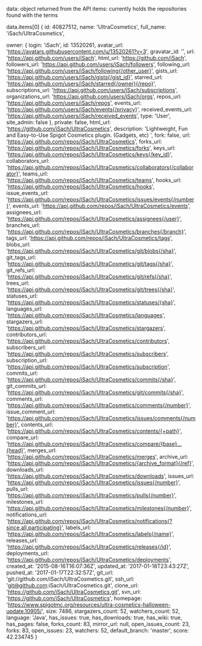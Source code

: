 data: object returned from the API
items: currently holds the repositories found with the terms


data.items[0]
{ id: 40827512,
  name: 'UltraCosmetics',
  full_name: 'iSach/UltraCosmetics',
  
  owner: 
   { login: 'iSach',
     id: 13520261,
     avatar_url: 'https://avatars.githubusercontent.com/u/13520261?v=3',
     gravatar_id: '',
     url: 'https://api.github.com/users/iSach',
     html_url: 'https://github.com/iSach',
     followers_url: 'https://api.github.com/users/iSach/followers',
     following_url: 'https://api.github.com/users/iSach/following{/other_user}',
     gists_url: 'https://api.github.com/users/iSach/gists{/gist_id}',
     starred_url: 'https://api.github.com/users/iSach/starred{/owner}{/repo}',
     subscriptions_url: 'https://api.github.com/users/iSach/subscriptions',
     organizations_url: 'https://api.github.com/users/iSach/orgs',
     repos_url: 'https://api.github.com/users/iSach/repos',
     events_url: 'https://api.github.com/users/iSach/events{/privacy}',
     received_events_url: 'https://api.github.com/users/iSach/received_events',
     type: 'User',
     site_admin: false },
  private: false,
  html_url: 'https://github.com/iSach/UltraCosmetics',
  description: 'Lightweight, Fun and Easy-to-Use Spigot Cosmetics plugin. (Gadgets, etc) ',
  fork: false,
  url: 'https://api.github.com/repos/iSach/UltraCosmetics',
  forks_url: 'https://api.github.com/repos/iSach/UltraCosmetics/forks',
  keys_url: 'https://api.github.com/repos/iSach/UltraCosmetics/keys{/key_id}',
  collaborators_url: 'https://api.github.com/repos/iSach/UltraCosmetics/collaborators{/collaborator}',
  teams_url: 'https://api.github.com/repos/iSach/UltraCosmetics/teams',
  hooks_url: 'https://api.github.com/repos/iSach/UltraCosmetics/hooks',
  issue_events_url: 'https://api.github.com/repos/iSach/UltraCosmetics/issues/events{/number}',
  events_url: 'https://api.github.com/repos/iSach/UltraCosmetics/events',
  assignees_url: 'https://api.github.com/repos/iSach/UltraCosmetics/assignees{/user}',
  branches_url: 'https://api.github.com/repos/iSach/UltraCosmetics/branches{/branch}',
  tags_url: 'https://api.github.com/repos/iSach/UltraCosmetics/tags',
  blobs_url: 'https://api.github.com/repos/iSach/UltraCosmetics/git/blobs{/sha}',
  git_tags_url: 'https://api.github.com/repos/iSach/UltraCosmetics/git/tags{/sha}',
  git_refs_url: 'https://api.github.com/repos/iSach/UltraCosmetics/git/refs{/sha}',
  trees_url: 'https://api.github.com/repos/iSach/UltraCosmetics/git/trees{/sha}',
  statuses_url: 'https://api.github.com/repos/iSach/UltraCosmetics/statuses/{sha}',
  languages_url: 'https://api.github.com/repos/iSach/UltraCosmetics/languages',
  stargazers_url: 'https://api.github.com/repos/iSach/UltraCosmetics/stargazers',
  contributors_url: 'https://api.github.com/repos/iSach/UltraCosmetics/contributors',
  subscribers_url: 'https://api.github.com/repos/iSach/UltraCosmetics/subscribers',
  subscription_url: 'https://api.github.com/repos/iSach/UltraCosmetics/subscription',
  commits_url: 'https://api.github.com/repos/iSach/UltraCosmetics/commits{/sha}',
  git_commits_url: 'https://api.github.com/repos/iSach/UltraCosmetics/git/commits{/sha}',
  comments_url: 'https://api.github.com/repos/iSach/UltraCosmetics/comments{/number}',
  issue_comment_url: 'https://api.github.com/repos/iSach/UltraCosmetics/issues/comments{/number}',
  contents_url: 'https://api.github.com/repos/iSach/UltraCosmetics/contents/{+path}',
  compare_url: 'https://api.github.com/repos/iSach/UltraCosmetics/compare/{base}...{head}',
  merges_url: 'https://api.github.com/repos/iSach/UltraCosmetics/merges',
  archive_url: 'https://api.github.com/repos/iSach/UltraCosmetics/{archive_format}{/ref}',
  downloads_url: 'https://api.github.com/repos/iSach/UltraCosmetics/downloads',
  issues_url: 'https://api.github.com/repos/iSach/UltraCosmetics/issues{/number}',
  pulls_url: 'https://api.github.com/repos/iSach/UltraCosmetics/pulls{/number}',
  milestones_url: 'https://api.github.com/repos/iSach/UltraCosmetics/milestones{/number}',
  notifications_url: 'https://api.github.com/repos/iSach/UltraCosmetics/notifications{?since,all,participating}',
  labels_url: 'https://api.github.com/repos/iSach/UltraCosmetics/labels{/name}',
  releases_url: 'https://api.github.com/repos/iSach/UltraCosmetics/releases{/id}',
  deployments_url: 'https://api.github.com/repos/iSach/UltraCosmetics/deployments',
  created_at: '2015-08-16T16:07:36Z',
  updated_at: '2017-01-18T23:43:27Z',
  pushed_at: '2017-01-17T22:32:57Z',
  git_url: 'git://github.com/iSach/UltraCosmetics.git',
  ssh_url: 'git@github.com:iSach/UltraCosmetics.git',
  clone_url: 'https://github.com/iSach/UltraCosmetics.git',
  svn_url: 'https://github.com/iSach/UltraCosmetics',
  homepage: 'https://www.spigotmc.org/resources/ultra-cosmetics-halloween-update.10905/',
  size: 7486,
  stargazers_count: 52,
  watchers_count: 52,
  language: 'Java',
  has_issues: true,
  has_downloads: true,
  has_wiki: true,
  has_pages: false,
  forks_count: 83,
  mirror_url: null,
  open_issues_count: 23,
  forks: 83,
  open_issues: 23,
  watchers: 52,
  default_branch: 'master',
  score: 42.234745 }


